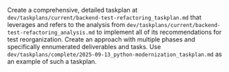 Create a comprehensive, detailed taskplan at `dev/taskplans/current/backend-test-refactoring_taskplan.md` that leverages and refers to the analysis from `dev/taskplans/current/backend-test-refactoring_analysis.md` to implement all of its recommendations for test reorganization. Create an approach with multiple phases and specifically ennumerated deliverables and tasks. Use `dev/taskplans/complete/2025-09-13_python-modernization_taskplan.md` as an example of such a taskplan.